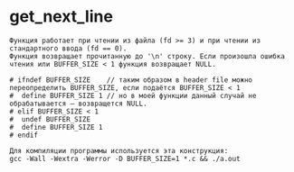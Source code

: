 # get_next_line


	Функция работает при чтении из файла (fd >= 3) и при чтении из стандартного ввода (fd == 0).
	Функция возвращает прочитанную до '\n' строку. Если произошла ошибка чтения или BUFFER_SIZE < 1 функция возвращает NULL.

	# ifndef BUFFER_SIZE	// таким образом в header file можно переопределить BUFFER_SIZE, если подаётся BUFFER_SIZE < 1
	#  define BUFFER_SIZE 1 // но в моей функции данный случай не обрабатывается — возвращется NULL.
	# elif BUFFER_SIZE < 1
	#  undef BUFFER_SIZE
	#  define BUFFER_SIZE 1
	# endif
	
	Для компиляции программы используется эта конструкция:
	gcc -Wall -Wextra -Werror -D BUFFER_SIZE=1 *.c && ./a.out

